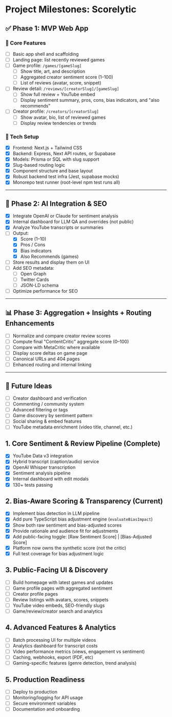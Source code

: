 # Project Milestones: Scorelytic

## ✅ Phase 1: MVP Web App

### 🎯 Core Features
- [ ] Basic app shell and scaffolding
- [ ] Landing page: list recently reviewed games
- [ ] Game profile: `/games/[gameSlug]`
  - [ ] Show title, art, and description
  - [ ] Aggregated creator sentiment score (1–100)
  - [ ] List of reviews (avatar, score, snippet)
- [ ] Review detail: `/reviews/[creatorSlug]/[gameSlug]`
  - [ ] Show full review + YouTube embed
  - [ ] Display sentiment summary, pros, cons, bias indicators, and "also recommends"
- [ ] Creator profile: `/creators/[creatorSlug]`
  - [ ] Show avatar, bio, list of reviewed games
  - [ ] Display review tendencies or trends

### 🔧 Tech Setup
- [x] Frontend: Next.js + Tailwind CSS
- [x] Backend: Express, Next API routes, or Supabase
- [x] Models: Prisma or SQL with slug support
- [x] Slug-based routing logic
- [x] Component structure and base layout
- [x] Robust backend test infra (Jest, supabase mocks)
- [x] Monorepo test runner (root-level npm test runs all)

---

## 🚀 Phase 2: AI Integration & SEO

- [x] Integrate OpenAI or Claude for sentiment analysis
- [x] Internal dashboard for LLM QA and overrides (not public)
- [x] Analyze YouTube transcripts or summaries
- [ ] Output:
  - [x] Score (1–10)
  - [x] Pros / Cons
  - [x] Bias indicators
  - [x] Also Recommends (games)
- [ ] Store results and display them on UI
- [ ] Add SEO metadata:
  - [ ] Open Graph
  - [ ] Twitter Cards
  - [ ] JSON-LD schema
- [ ] Optimize performance for SEO

---

## 📊 Phase 3: Aggregation + Insights + Routing Enhancements

- [ ] Normalize and compare creator review scores
- [ ] Compute final "ContentCritic" aggregate score (0–100)
- [ ] Compare with MetaCritic where available
- [ ] Display score deltas on game page
- [ ] Canonical URLs and 404 pages
- [ ] Enhanced routing and internal linking

---

## 📌 Future Ideas

- [ ] Creator dashboard and verification
- [ ] Commenting / community system
- [ ] Advanced filtering or tags
- [ ] Game discovery by sentiment pattern
- [ ] Social sharing & embed features
- [ ] YouTube metadata enrichment (video title, channel, etc.)

## 1. Core Sentiment & Review Pipeline (Complete)
- [x] YouTube Data v3 integration
- [x] Hybrid transcript (caption/audio) service
- [x] OpenAI Whisper transcription
- [x] Sentiment analysis pipeline
- [x] Internal dashboard with edit modals
- [x] 130+ tests passing

## 2. Bias-Aware Scoring & Transparency (Current)
- [x] Implement bias detection in LLM pipeline
- [x] Add pure TypeScript bias adjustment engine (`evaluateBiasImpact`)
- [x] Show both raw sentiment and bias-adjusted scores
- [x] Provide rationale and audience fit for adjustments
- [x] Add public-facing toggle: [Raw Sentiment Score] | [Bias-Adjusted Score]
- [x] Platform now owns the synthetic score (not the critic)
- [x] Full test coverage for bias adjustment logic

## 3. Public-Facing UI & Discovery
- [ ] Build homepage with latest games and updates
- [ ] Game profile pages with aggregated sentiment
- [ ] Creator profile pages
- [ ] Review listings with avatars, scores, snippets
- [ ] YouTube video embeds, SEO-friendly slugs
- [ ] Game/review/creator search and analytics

## 4. Advanced Features & Analytics
- [ ] Batch processing UI for multiple videos
- [ ] Analytics dashboard for transcript costs
- [ ] Video performance metrics (views, engagement vs sentiment)
- [ ] Caching, webhooks, export (PDF, etc)
- [ ] Gaming-specific features (genre detection, trend analysis)

## 5. Production Readiness
- [ ] Deploy to production
- [ ] Monitoring/logging for API usage
- [ ] Secure environment variables
- [ ] Documentation and onboarding
